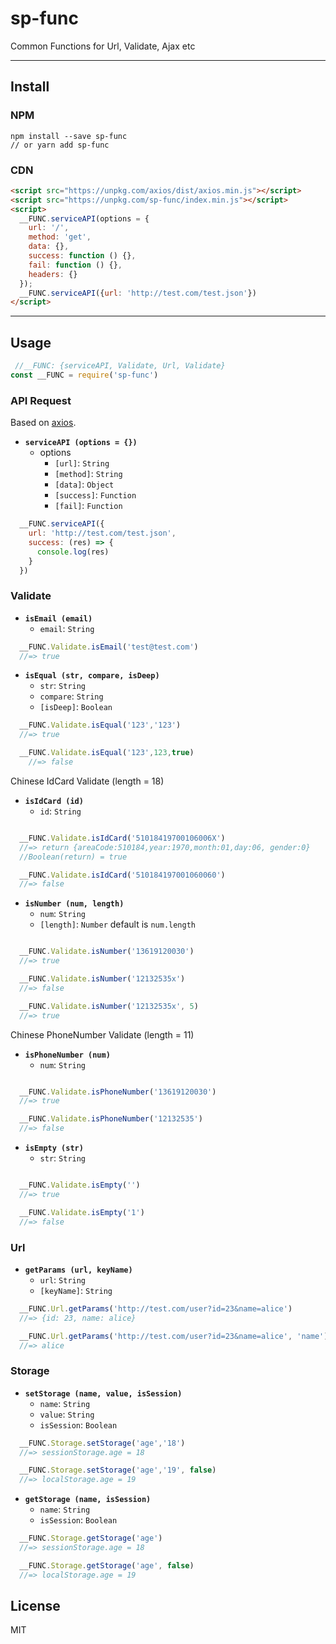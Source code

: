# sp-func

Common Functions for Url, Validate, Ajax etc

***

## Install

### NPM

``` node
npm install --save sp-func
// or yarn add sp-func
```

### CDN

```html
<script src="https://unpkg.com/axios/dist/axios.min.js"></script>
<script src="https://unpkg.com/sp-func/index.min.js"></script>
<script>
  __FUNC.serviceAPI(options = {
    url: '/',
    method: 'get',
    data: {},
    success: function () {},
    fail: function () {},
    headers: {}
  });
  __FUNC.serviceAPI({url: 'http://test.com/test.json'})
</script>
```

***

## Usage

```js
 //__FUNC: {serviceAPI, Validate, Url, Validate}
const __FUNC = require('sp-func')
```

### API Request

Based on [axios](https://github.com/axios/axios).

- **`serviceAPI (options = {})`**
  - options
    - `[url]`: `String`
    - `[method]`: `String`
    - `[data]`: `Object`
    - `[success]`: `Function`
    - `[fail]`: `Function`

```js
  __FUNC.serviceAPI({
    url: 'http://test.com/test.json',
    success: (res) => {
      console.log(res)
    }
  })
```

### Validate

- **`isEmail (email)`**
  - `email`: `String`

```js
  __FUNC.Validate.isEmail('test@test.com')
  //=> true
```

- **`isEqual (str, compare, isDeep)`**
  - `str`: `String`
  - `compare`: `String`
  - `[isDeep]`: `Boolean`

```js
  __FUNC.Validate.isEqual('123','123')
  //=> true

  __FUNC.Validate.isEqual('123',123,true)
    //=> false
```

Chinese IdCard Validate (length = 18)

- **`isIdCard (id)`**
  - `id`: `String`

```js

  __FUNC.Validate.isIdCard('51018419700106006X')
  //=> return {areaCode:510184,year:1970,month:01,day:06, gender:0}
  //Boolean(return) = true

  __FUNC.Validate.isIdCard('510184197001060060')
  //=> false
```

- **`isNumber (num, length)`**
  - `num`: `String`
  - `[length]`: `Number` default is `num.length`

```js

  __FUNC.Validate.isNumber('13619120030')
  //=> true

  __FUNC.Validate.isNumber('12132535x')
  //=> false

  __FUNC.Validate.isNumber('12132535x', 5)
  //=> true
```

Chinese PhoneNumber Validate (length = 11)

- **`isPhoneNumber (num)`**
  - `num`: `String`

```js

  __FUNC.Validate.isPhoneNumber('13619120030')
  //=> true

  __FUNC.Validate.isPhoneNumber('12132535')
  //=> false
```

- **`isEmpty (str)`**
  - `str`: `String`

```js

  __FUNC.Validate.isEmpty('')
  //=> true

  __FUNC.Validate.isEmpty('1')
  //=> false
```

### Url

- **`getParams (url, keyName)`**
  - `url`: `String`
  - `[keyName]`: `String`

```js
  __FUNC.Url.getParams('http://test.com/user?id=23&name=alice')
  //=> {id: 23, name: alice}

  __FUNC.Url.getParams('http://test.com/user?id=23&name=alice', 'name')
  //=> alice
```

### Storage

- **`setStorage (name, value, isSession)`**
  - `name`: `String`
  - `value`: `String`
  - `isSession`: `Boolean`

```js
  __FUNC.Storage.setStorage('age','18')
  //=> sessionStorage.age = 18

  __FUNC.Storage.setStorage('age','19', false)
  //=> localStorage.age = 19
```

- **`getStorage (name, isSession)`**
  - `name`: `String`
  - `isSession`: `Boolean`

```js
  __FUNC.Storage.getStorage('age')
  //=> sessionStorage.age = 18

  __FUNC.Storage.getStorage('age', false)
  //=> localStorage.age = 19
```

## License

MIT
